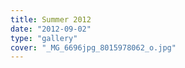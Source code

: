 ```yaml
---
title: Summer 2012
date: "2012-09-02"
type: "gallery"
cover: "_MG_6696jpg_8015978062_o.jpg"
---
```

